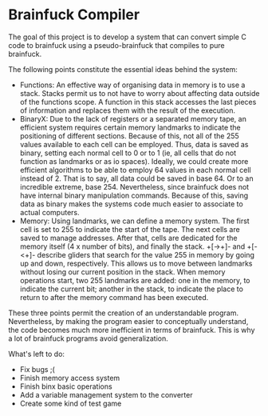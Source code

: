 # Brainfuck Compiler

The goal of this project is to develop a system that can convert simple C code to brainfuck using a pseudo-brainfuck that compiles to pure brainfuck.

The following points constitute the essential ideas behind the system:
* Functions: An effective way of organising data in memory is to use a stack. Stacks permit us to not have to worry about affecting data outside of the functions scope. A function in this stack accesses the last pieces of information and replaces them with the result of the execution.
* BinaryX: Due to the lack of registers or a separated memory tape, an efficient system requires certain memory landmarks to indicate the positioning of different sections. Because of this, not all of the 255 values available to each cell can be employed. Thus, data is saved as binary, setting each normal cell to 0 or to 1 (ie, all cells that do not function as landmarks or as io spaces). Ideally, we could create more efficient algorithms to be able to employ 64 values in each normal cell instead of 2. That is to say, all data could be saved in base 64. Or to an incredible extreme, base 254. Nevertheless, since brainfuck does not have internal binary manipulation commands. Because of this, saving data as binary makes the systems code much easier to associate to actual computers.
* Memory: Using landmarks, we can define a memory system. The first cell is set to 255 to indicate the start of the tape. The next cells are saved to manage addresses. After that, cells are dedicated for the memory itself (4 x number of bits), and finally the stack. +[->+]- and +[-<+]- describe gliders that search for the value 255 in memory by going up and down, respectively. This allows us to move between landmarks without losing our current position in the stack. When memory operations start, two 255 landmarks are added: one in the memory, to indicate the current bit; another in the stack, to indicate the place to return to after the memory command has been executed.

These three points permit the creation of an understandable program. Nevertheless, by making the program easier to conceptually understand, the code becomes much more inefficient in terms of brainfuck. This is why a lot of brainfuck programs avoid generalization.

What's left to do:
* Fix bugs ;(
* Finish memory access system
* Finish binx basic operations
* Add a variable management system to the converter
* Create some kind of test game
